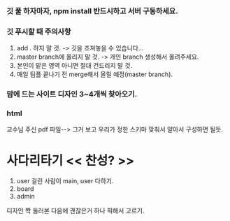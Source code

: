 ### 깃 풀 하자마자, npm install 반드시하고 서버 구동하세요.

### 깃 푸시할 때 주의사항


1. add . 하지 말 것. -> 깃을 조져놓을 수 있습니다...
2. master branch에 올리지 말 것. -> 개인 branch 생성해서 올려주세요.
3. 본인이 맡은 영역 아니면 절대 건드리지 말 것.
4. 매일 팀플 끝나기 전 merge해서 올릴 예정(master branch).

### 맘에 드는 사이트 디자인 3~4개씩 찾아오기. ####


### html


교수님 주신 pdf 파일--> 그거 보고 우리가 정한 스키마 맞춰서 알아서 구성하면 될듯.

# 사다리타기 << 찬성? >>

1. user 걸린 사람이 main, user 다하기.
2. board
3. admin

디자인 쫙 둘러본 다음에 괜찮은거 하나 픽해서 고르기.